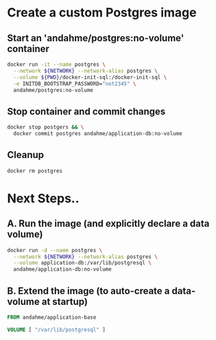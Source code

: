# Create a custom Postgres image

## Start an 'andahme/postgres:no-volume' container
```bash
docker run -it --name postgres \
  --network ${NETWORK} --network-alias postgres \
  --volume ${PWD}/docker-init-sql:/docker-init-sql \
  -e INITDB_BOOTSTRAP_PASSWORD="not2345" \
  andahme/postgres:no-volume
```

## Stop container and commit changes
```bash
docker stop postgers && \
  docker commit postgres andahme/application-db:no-volume
```

## Cleanup
```bash
docker rm postgres
```


# Next Steps..

## A. Run the image (and explicitly declare a data volume)
```bash
docker run -d --name postgres \
  --network ${NETWORK} --network-alias postgres \
  --volume application-db:/var/lib/postgresql \
  andahme/application-db:no-volume
```

## B. Extend the image (to auto-create a data-volume at startup)
```dockerfile
FROM andahme/application-base

VOLUME [ "/var/lib/postgresql" ]
```

